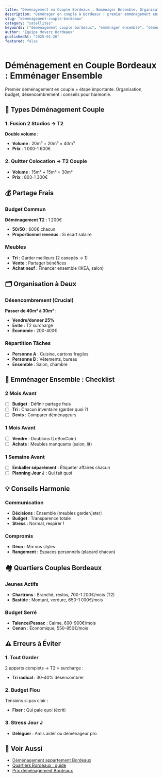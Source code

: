 ```yaml
---
title: "Déménagement en Couple Bordeaux : Emménager Ensemble, Organisation, Budget"
description: "Déménager en couple à Bordeaux : premier emménagement ensemble, fusion 2 logements, partage frais, organisation. Conseils harmonie."
slug: "demenagement-couple-bordeaux"
category: "satellites"
keywords: ["déménagement couple bordeaux", "emménager ensemble", "déménagement commun", "fusion logements", "déménager à deux"]
author: "Équipe Moverz Bordeaux"
publishedAt: "2025-01-26"
featured: false
---
```


# Déménagement en Couple Bordeaux : Emménager Ensemble

Premier déménagement en couple = étape importante. Organisation, budget, désencombrement : conseils pour harmonie.

## 💑 Types Déménagement Couple

### 1. Fusion 2 Studios → T2
**Double volume** :
- **Volume** : 20m³ + 20m³ = 40m³
- **Prix** : 1 000-1 600€

### 2. Quitter Colocation → T2 Couple
- **Volume** : 15m³ + 15m³ = 30m³
- **Prix** : 800-1 300€

## 💰 Partage Frais

### Budget Commun
**Déménagement T2** : 1 200€
- **50/50** : 600€ chacun
- **Proportionnel revenus** : Si écart salaire

### Meubles
- **Tri** : Garder meilleurs (2 canapés → 1)
- **Vente** : Partager bénéfices
- **Achat neuf** : Financer ensemble (IKEA, salon)

## 🗂️ Organisation à Deux

### Désencombrement (Crucial)
**Passer de 40m³ à 30m³** :
- **Vendre/donner 25%**
- **Évite** : T2 surchargé
- **Économie** : 200-400€

### Répartition Tâches
- **Personne A** : Cuisine, cartons fragiles
- **Personne B** : Vêtements, bureau
- **Ensemble** : Salon, chambre

## 🏡 Emménager Ensemble : Checklist

### 2 Mois Avant
- [ ] **Budget** : Définir partage frais
- [ ] **Tri** : Chacun inventaire (garder quoi ?)
- [ ] **Devis** : Comparer déménageurs

### 1 Mois Avant
- [ ] **Vendre** : Doublons (LeBonCoin)
- [ ] **Achats** : Meubles manquants (salon, lit)

### 1 Semaine Avant
- [ ] **Emballer séparément** : Étiqueter affaires chacun
- [ ] **Planning Jour J** : Qui fait quoi

## 💡 Conseils Harmonie

### Communication
- **Décisions** : Ensemble (meubles garder/jeter)
- **Budget** : Transparence totale
- **Stress** : Normal, respirer !

### Compromis
- **Déco** : Mix vos styles
- **Rangement** : Espaces personnels (placard chacun)

## 🏘️ Quartiers Couples Bordeaux

### Jeunes Actifs
- **Chartrons** : Branché, restos, 700-1 200€/mois (T2)
- **Bastide** : Montant, verdure, 650-1 000€/mois

### Budget Serré
- **Talence/Pessac** : Calme, 600-900€/mois
- **Cenon** : Économique, 550-850€/mois

## ⚠️ Erreurs à Éviter

### 1. Tout Garder
2 apparts complets → T2 = surcharge :
- **Tri radical** : 30-40% désencombrer

### 2. Budget Flou
Tensions si pas clair :
- **Fixer** : Qui paie quoi (écrit)

### 3. Stress Jour J
- **Déléguer** : Amis aider ou déménageur pro

## 🔗 Voir Aussi

- [Déménagement appartement Bordeaux](/blog/satellites/demenagement-appartement-bordeaux)
- [Quartiers Bordeaux : guide](/blog/satellites/quartiers-bordeaux-guide-demenagement)
- [Prix déménagement Bordeaux](/blog/satellites/prix-demenagement-bordeaux-2025)

